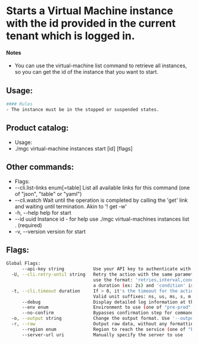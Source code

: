 # Starts a Virtual Machine instance with the id provided in the current tenant which is logged in.
#### Notes
- You can use the virtual-machine list command to retrieve all instances,
so you can get the id of the instance that you want to start.

## Usage:
```bash
#### Rules
- The instance must be in the stopped or suspended states.
```

## Product catalog:
- Usage:
- ./mgc virtual-machine instances start [id] [flags]

## Other commands:
- Flags:
- --cli.list-links enum[=table]   List all available links for this command (one of "json", "table" or "yaml")
- --cli.watch                     Wait until the operation is completed by calling the 'get' link and waiting until termination. Akin to '! get -w'
- -h, --help                          help for start
- --id uuid                       Instance id - for help use ./mgc virtual-machines instances list . (required)
- -v, --version                       version for start

## Flags:
```bash
Global Flags:
      --api-key string           Use your API key to authenticate with the API
  -U, --cli.retry-until string   Retry the action with the same parameters until the given condition is met. The flag parameters
                                 use the format: 'retries,interval,condition', where 'retries' is a positive integer, 'interval' is
                                 a duration (ex: 2s) and 'condition' is a 'engine=value' pair such as "jsonpath=expression"
  -t, --cli.timeout duration     If > 0, it's the timeout for the action execution. It's specified as numbers and unit suffix.
                                 Valid unit suffixes: ns, us, ms, s, m and h. Examples: 300ms, 1m30s
      --debug                    Display detailed log information at the debug level
      --env enum                 Environment to use (one of "pre-prod" or "prod") (default "prod")
      --no-confirm               Bypasses confirmation step for commands that ask a confirmation from the user
  -o, --output string            Change the output format. Use '--output=help' to know more details. (default "yaml")
  -r, --raw                      Output raw data, without any formatting or coloring
      --region enum              Region to reach the service (one of "br-mgl1", "br-ne1" or "br-se1") (default "br-se1")
      --server-url uri           Manually specify the server to use
```

